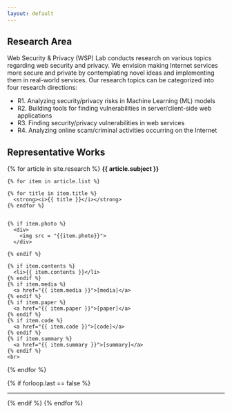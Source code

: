 ```yaml
---
layout: default
---
```

<style>
  div.row {
    width: 100%
    display: flex;
  }
  
  div.left {
    width: 30%;
    float: left;
  }  
  
  div.left {
    width: 60%;
    float: right;
  }
</style>


## Research Area
Web Security & Privacy (WSP) Lab  conducts research on various topics regarding web 
security and privacy. We envision making Internet services more secure and private
by contemplating novel ideas and implementing them in real-world services.
Our research topics can be categorized into four research directions:

- R1. Analyzing security/privacy risks in Machine Learning (ML) models
- R2. Building tools for finding vulnerabilities in server/client-side web applications
- R3. Finding security/privacy vulnerabilities in web services
- R4. Analyzing online scam/criminal activities  occurring on the Internet

## Representative Works

  {% for article in site.research %}
    <strong> {{ article.subject }} </strong>
    <br>
    
    {% for item in article.list %}

    {% for title in item.title %}
      <strong><i>{{ title }}</i></strong>
    {% endfor %}


    {% if item.photo %} 
      <div>
        <img src = "{{item.photo}}">
      </div>

    {% endif %}

    {% if item.contents %}
      <li>{{ item.contents }}</li>
    {% endif %}
    {% if item.media %}
      <a href="{{ item.media }}">[media]</a>
    {% endif %}
    {% if item.paper %}
      <a href="{{ item.paper }}">[paper]</a>
    {% endif %}
    {% if item.code %}
      <a href="{{ item.code }}">[code]</a>
    {% endif %}
    {% if item.summary %}
      <a href="{{ item.summary }}">[summary]</a>
    {% endif %}
    <br>
  {% endfor %}
  
  {% if forloop.last == false %} <hr> {% endif %}
{% endfor %}      

<!--
<div class="posts">
  {% for post in site.posts %}
    <article class="post">
-->
<!--
      <h3><a href="{{ site.baseurl }}{{ post.url }}">{{ post.title }}</a></h3>
      <div class="entry">
        {{ post.excerpt }}
      </div>
-->
<!--
      <a href="{{ site.baseurl }}{{ post.url }}" class="read-more">Read More</a>
      -->
<!--
    </article>
  {% endfor %}
</div>
-->
